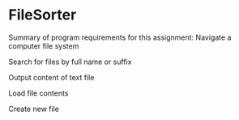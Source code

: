 # FileSorter

Summary of program requirements for this assignment:
Navigate a computer file system

Search for files by full name or suffix

Output content of text file

Load file contents

Create new file
